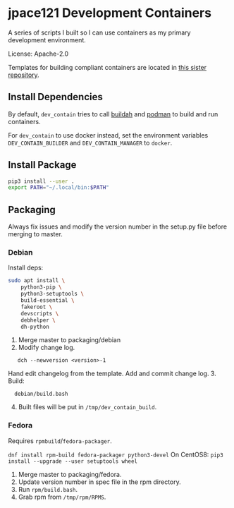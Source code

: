 # jpace121 Development Containers

A series of scripts I built so I can use containers as my primary development
environment.

License: Apache-2.0

Templates for building compliant containers are located in
[this sister repository](https://github.com/jpace121/dev_contain_templates).

## Install Dependencies

By default, `dev_contain` tries to call
[buildah](https://github.com/containers/buildah) and
[podman](https://github.com/containers/libpod) to build and run containers.

For  `dev_contain` to use docker instead, set the environment variables
`DEV_CONTAIN_BUILDER` and `DEV_CONTAIN_MANAGER` to `docker`.

## Install Package
```bash
pip3 install --user .
export PATH="~/.local/bin:$PATH"
```

## Packaging
Always fix issues and modify the version number in the setup.py file before
merging to master.

### Debian
Install deps:
```bash
sudo apt install \
    python3-pip \
    python3-setuptools \
    build-essential \
    fakeroot \
    devscripts \
    debhelper \
    dh-python
```

1. Merge master to packaging/debian
2. Modify change log.
```
   dch --newversion <version>-1
```
Hand edit changelog from the template.
Add and commit change log.
3. Build:
```
  debian/build.bash
```
4. Built files will be put in `/tmp/dev_contain_build`.

### Fedora
Requires `rpmbuild`/`fedora-packager`.

`dnf install rpm-build fedora-packager python3-devel`
On CentOS8:
`pip3 install --upgrade --user setuptools wheel`

1. Merge master to packaging/fedora.
2. Update version number in spec file in the rpm directory.
3. Run `rpm/build.bash`.
4. Grab rpm from `/tmp/rpm/RPMS`.
